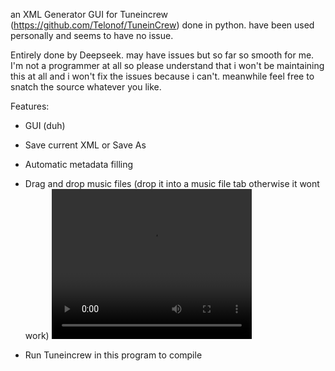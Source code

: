 an XML Generator GUI for Tuneincrew (https://github.com/Telonof/TuneinCrew) done in python. have been used personally and seems to have no issue.

Entirely done by Deepseek. may have issues but so far so smooth for me. I'm not a programmer at all so please understand that i won't be maintaining this at all and i won't fix the issues because i can't. meanwhile feel free to snatch the source whatever you like.

Features:

- GUI (duh)

- Save current XML or Save As

- Automatic metadata filling

- Drag and drop music files (drop it into a music file tab otherwise it wont work)
<video src="https://github.com/user-attachments/assets/21d1dda8-864f-40c5-915e-f9838fb7a077" width="320" height="240" controls></video>

- Run Tuneincrew in this program to compile
